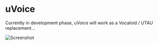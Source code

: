 uVoice
==========

Currently in development phase, uVoice will work as a Vocaloid / UTAU replacement...

![Screenshot](http://d.thebit.link/img/uvs.png)

